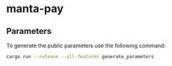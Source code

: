 # manta-pay

## Parameters

To generate the public parameters use the following command:

```sh
cargo run --release --all-features generate_parameters
```

